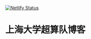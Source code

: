 [![Netlify Status](https://api.netlify.com/api/v1/badges/83dcacfa-d681-417d-96c7-c175bab48956/deploy-status)](https://app.netlify.com/sites/shusct/deploys)
# 上海大学超算队博客
